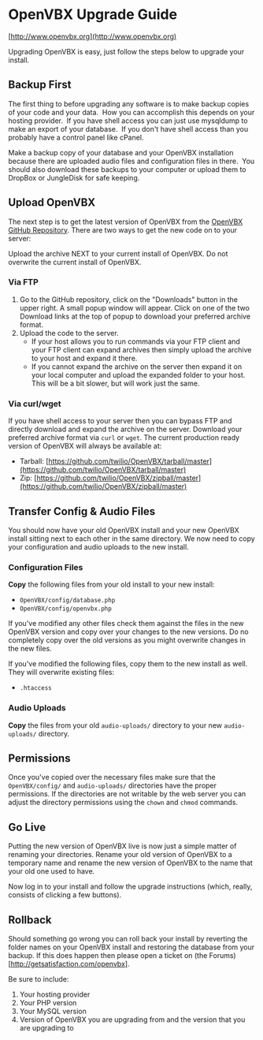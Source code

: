 # OpenVBX Upgrade Guide

[http://www.openvbx.org](http://www.openvbx.org)

Upgrading OpenVBX is easy, just follow the steps below to upgrade your install.


## Backup First

The first thing to before upgrading any software is to make backup copies of your code and your data.  How you can accomplish this depends on your hosting provider.  If you have shell access you can just use mysqldump to make an export of your database.  If you don't have shell access than you probably have a control panel like cPanel.

Make a backup copy of your database and your OpenVBX installation because there are uploaded audio files and configuration files in there.  You should also download these backups to your computer or upload them to DropBox or JungleDisk for safe keeping.


## Upload OpenVBX

The next step is to get the latest version of OpenVBX from the [OpenVBX GitHub Repository](https://github.com/twilio/OpenVBX). There are two ways to get the new code on to your server:

Upload the archive NEXT to your current install of OpenVBX. Do not overwrite the current install of OpenVBX.

### Via FTP

1. Go to the GitHub repository, click on the "Downloads" button in the upper right. A small popup window will appear. Click on one of the two Download links at the top of popup to download your preferred archive format.
1. Upload the code to the server.
	* If your host allows you to run commands via your FTP client and your FTP client can expand archives then simply upload the archive to your host and expand it there.
	* If you cannot expand the archive on the server then expand it on your local computer and upload the expanded folder to your host. This will be a bit slower, but will work just the same.

### Via curl/wget

If you have shell access to your server then you can bypass FTP and directly download and expand the archive on the server. Download your preferred archive format via `curl` or `wget`. The current production ready version of OpenVBX will always be available at:

* Tarball: [https://github.com/twilio/OpenVBX/tarball/master](https://github.com/twilio/OpenVBX/tarball/master)
* Zip: [https://github.com/twilio/OpenVBX/zipball/master](https://github.com/twilio/OpenVBX/zipball/master)


## Transfer Config & Audio Files

You should now have your old OpenVBX install and your new OpenVBX install sitting next to each other in the same directory. We now need to copy your configuration and audio uploads to the new install.

### Configuration Files

**Copy** the following files from your old install to your new install:

* `OpenVBX/config/database.php`
* `OpenVBX/config/openvbx.php`

If you've modified any other files check them against the files in the new OpenVBX version and copy over your changes to the new versions. Do no completely copy over the old versions as you might overwrite changes in the new files.

If you've modified the following files, copy them to the new install as well. They will overwrite existing files:

* `.htaccess`

### Audio Uploads

**Copy** the files from your old `audio-uploads/` directory to your new `audio-uploads/` directory.


## Permissions

Once you've copied over the necessary files make sure that the `OpenVBX/config/` and `audio-uploads/` directories have the proper permissions. If the directories are not writable by the web server you can adjust the directory permissions using the `chown` and `chmod` commands.


## Go Live

Putting the new version of OpenVBX live is now just a simple matter of renaming your directories. Rename your old version of OpenVBX to a temporary name and rename the new version of OpenVBX to the name that your old one used to have.

Now log in to your install and follow the upgrade instructions (which, really, consists of clicking a few buttons).


## Rollback

Should something go wrong you can roll back your install by reverting the folder names on your OpenVBX install and restoring the database from your backup. If this does happen then please open a ticket on (the Forums)[http://getsatisfaction.com/openvbx]. 

Be sure to include:

1. Your hosting provider
2. Your PHP version
3. Your MySQL version
4. Version of OpenVBX you are upgrading from and the version that you are upgrading to